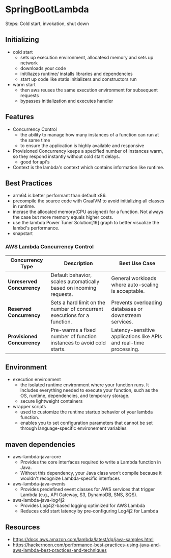 # SpringBootLambda

Steps: Cold start, invokation, shut down

## Initializing
  - cold start
      - sets up execution environment, allocatesd memory and sets up network
      - downloads your code
      - initiliazes runtime/ installs libraries and dependencies
      - start up code like statis initializers and constructors run
  - warm start
      - then aws reuses the same execution environment for subsequent requests
      - bypasses initialization and executes handler
   
## Features
  - Concurrency Control
      - the ability to manage how many instances of a function can run at the same time
      - to ensure the application is highly available and responsive
  - Provisioned Concurrency keeps a specified number of instances warm, so they respond instantly without cold start delays.
      - good for api's
  - Context is the lambda's context which contains information like runtime.
   
## Best Practices

  - arm64 is better performant than default x86.
  - precompile the source code with GraalVM to avoid initializing all classes in runtime.
  - incrase the allocated memory(CPU assigned) for a function. Not always the case but more memory equals higher costs.
  - use the lambda Power Tuner Solution[19] graph to better visualize the lambd's performance.
  - snapstart


### AWS Lambda Concurrency Control

| **Concurrency Type**       | **Description** | **Best Use Case** |
|---------------------------|----------------|--------------------|
| **Unreserved Concurrency** | Default behavior, scales automatically based on incoming requests. | General workloads where auto-scaling is acceptable. |
| **Reserved Concurrency**   | Sets a hard limit on the number of concurrent executions for a function. | Prevents overloading databases or downstream services. |
| **Provisioned Concurrency** | Pre-warms a fixed number of function instances to avoid cold starts. | Latency-sensitive applications like APIs and real-time processing. |


## Environment
  - execution environment
      - the isolated runtime environment where your function runs. It includes everything needed to execute your function, such as the OS, runtime, dependencies, and temporary storage.
      - secure lightweight containers
  - wrapper scripts
    - used to customize the runtime startup behavior of your lambda function.
    - enables you to set configuration parameters that cannot be set through language-specific environement variables

## maven dependencies
  - aws-lambda-java-core
    - Provides the core interfaces required to write a Lambda function in Java.
    - Without this dependency, your Java class won’t compile because it wouldn't recognize Lambda-specific interfaces
  - aws-lambda-java-events
    - Provides predefined event classes for AWS services that trigger Lambda (e.g., API Gateway, S3, DynamoDB, SNS, SQS).
  - aws-lambda-java-log4j2
    - Provides Log4j2-based logging optimized for AWS Lambda
    - Reduces cold start latency by pre-configuring Log4j2 for Lambda

## Resources
  - https://docs.aws.amazon.com/lambda/latest/dg/java-samples.html
  - https://hackernoon.com/performance-best-practices-using-java-and-aws-lambda-best-practices-and-techniques





 
  
